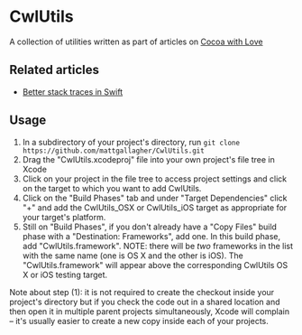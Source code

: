 # CwlUtils

A collection of utilities written as part of articles on [Cocoa with Love](http://cocoawithlove.com)

## Related articles

* [Better stack traces in Swift](http://cocoawithlove.com/blog/2016/02/28/stack-traces-in-swift.html)

## Usage

1. In a subdirectory of your project's directory, run `git clone https://github.com/mattgallagher/CwlUtils.git`
2. Drag the "CwlUtils.xcodeproj" file into your own project's file tree in Xcode
3. Click on your project in the file tree to access project settings and click on the target to which you want to add CwlUtils.
4. Click on the "Build Phases" tab and under "Target Dependencies" click "+" and add the CwlUtils_OSX or CwlUtils_iOS target as appropriate for your target's platform.
5. Still on "Build Phases", if you don't already have a "Copy Files" build phase with a "Destination: Frameworks", add one. In this build phase, add "CwlUtils.framework". NOTE: there will be *two* frameworks in the list with the same name (one is OS X and the other is iOS). The "CwlUtils.framework" will appear above the corresponding CwlUtils OS X or iOS testing target.

Note about step (1): it is not required to create the checkout inside your project's directory but if you check the code out in a shared location and then open it in multiple parent projects simultaneously, Xcode will complain – it's usually easier to create a new copy inside each of your projects.
